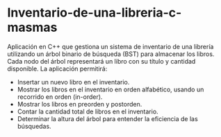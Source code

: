 # Inventario-de-una-libreria-c-masmas
Aplicación en C++ que gestiona un sistema de inventario de una librería utilizando un árbol binario de búsqueda (BST) para almacenar los libros. Cada nodo del árbol representará un libro con su título y cantidad disponible. La aplicación permitirá:

- Insertar un nuevo libro en el inventario.
- Mostrar los libros en el inventario en orden alfabético, usando un recorrido en orden (in-order).
- Mostrar los libros en preorden y postorden.
- Contar la cantidad total de libros en el inventario.
- Determinar la altura del árbol para entender la eficiencia de las búsquedas.
